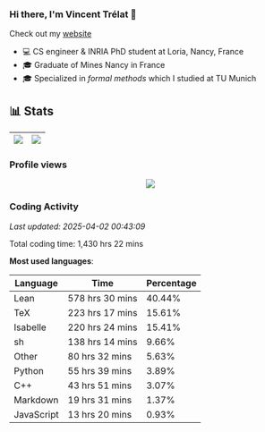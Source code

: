 ### Hi there, I'm Vincent Trélat 👋

Check out my [website](https://vtrelat.github.io)

-   💻 CS engineer & INRIA PhD student at Loria, Nancy, France
-   🎓 Graduate of Mines Nancy in France
-   🎓 Specialized in _formal methods_ which I studied at TU Munich

## 📊 **Stats**

| <img align="center" src="https://readme-stats.clckblog.space/api?username=VTrelat&show_icons=true&include_all_commits=true&theme=tokyonight&hide_border=true" /> | <img align="center" src="https://readme-stats.clckblog.space/api/top-langs/?username=VTrelat&layout=compact&theme=tokyonight&hide_border=true" /> |
| ---------------------------------------------------------------------------------------------------------------------------------------------------------------- | ------------------------------------------------------------------------------------------------------------------------------------------------- |

### Profile views

<p align="center">
 <img src="https://profile-counter.glitch.me/VTrelat/count.svg" />
</p>

<!--automations-->
### Coding Activity
_Last updated: 2025-04-02 00:43:09_

Total coding time: 1,430 hrs 22 mins

**Most used languages**:

| Language | Time | Percentage |
| ------------- | ------------- | ------------- |
| Lean | 578 hrs 30 mins | 40.44% |
| TeX | 223 hrs 17 mins | 15.61% |
| Isabelle | 220 hrs 24 mins | 15.41% |
| sh | 138 hrs 14 mins | 9.66% |
| Other | 80 hrs 32 mins | 5.63% |
| Python | 55 hrs 39 mins | 3.89% |
| C++ | 43 hrs 51 mins | 3.07% |
| Markdown | 19 hrs 31 mins | 1.37% |
| JavaScript | 13 hrs 20 mins | 0.93% |


